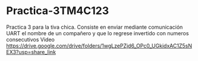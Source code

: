 # Practica-3TM4C123
Practica 3 para la tiva chica. Consiste en enviar mediante comunicación UART el nombre de un compañero y que lo regrese invertido con numeros consecutivos
Video https://drive.google.com/drive/folders/1wgLzePZjd6_OPc0_UGkidxAC1Z5sNEX3?usp=share_link
